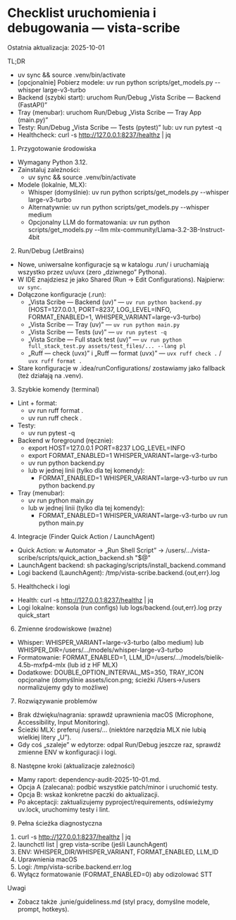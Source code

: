 # Checklist uruchomienia i debugowania — vista-scribe

Ostatnia aktualizacja: 2025-10-01

TL;DR
- uv sync && source .venv/bin/activate
- [opcjonalnie] Pobierz modele: uv run python scripts/get_models.py --whisper large-v3-turbo
- Backend (szybki start): uruchom Run/Debug „Vista Scribe — Backend (FastAPI)”
- Tray (menubar): uruchom Run/Debug „Vista Scribe — Tray App (main.py)”
- Testy: Run/Debug „Vista Scribe — Tests (pytest)” lub: uv run pytest -q
- Healthcheck: curl -s http://127.0.0.1:8237/healthz | jq

1. Przygotowanie środowiska
- Wymagany Python 3.12. 
- Zainstaluj zależności: 
  - uv sync && source .venv/bin/activate
- Modele (lokalnie, MLX):
  - Whisper (domyślnie): uv run python scripts/get_models.py --whisper large-v3-turbo
  - Alternatywnie: uv run python scripts/get_models.py --whisper medium
  - Opcjonalny LLM do formatowania: uv run python scripts/get_models.py --llm mlx-community/Llama-3.2-3B-Instruct-4bit

2. Run/Debug (JetBrains)
- Nowe, uniwersalne konfiguracje są w katalogu .run/ i uruchamiają wszystko przez uv/uvx (zero „dziwnego” Pythona).
- W IDE znajdziesz je jako Shared (Run → Edit Configurations). Najpierw: `uv sync`.
- Dołączone konfiguracje (.run):
  - „Vista Scribe — Backend (uv)” — `uv run python backend.py` (HOST=127.0.0.1, PORT=8237, LOG_LEVEL=INFO, FORMAT_ENABLED=1, WHISPER_VARIANT=large-v3-turbo)
  - „Vista Scribe — Tray (uv)” — `uv run python main.py`
  - „Vista Scribe — Tests (uv)” — `uv run pytest -q`
  - „Vista Scribe — Full stack test (uv)” — `uv run python full_stack_test.py assets/test_files/... --lang pl`
  - „Ruff — check (uvx)” i „Ruff — format (uvx)” — `uvx ruff check .` / `uvx ruff format .`
- Stare konfiguracje w .idea/runConfigurations/ zostawiamy jako fallback (też działają na .venv).

3. Szybkie komendy (terminal)
- Lint + format:
  - uv run ruff format .
  - uv run ruff check .
- Testy:
  - uv run pytest -q
- Backend w foreground (ręcznie):
  - export HOST=127.0.0.1 PORT=8237 LOG_LEVEL=INFO
  - export FORMAT_ENABLED=1 WHISPER_VARIANT=large-v3-turbo
  - uv run python backend.py
  - lub w jednej linii (tylko dla tej komendy):
    - FORMAT_ENABLED=1 WHISPER_VARIANT=large-v3-turbo uv run python backend.py
- Tray (menubar):
  - uv run python main.py
  - lub w jednej linii (tylko dla tej komendy):
    - FORMAT_ENABLED=1 WHISPER_VARIANT=large-v3-turbo uv run python main.py

4. Integracje (Finder Quick Action / LaunchAgent)
- Quick Action: w Automator → „Run Shell Script” → /users/.../vista-scribe/scripts/quick_action_backend.sh "$@"
- LaunchAgent backend: sh packaging/scripts/install_backend.command
- Logi backend (LaunchAgent): /tmp/vista-scribe.backend.{out,err}.log

5. Healthcheck i logi
- Health: curl -s http://127.0.0.1:8237/healthz | jq
- Logi lokalne: konsola (run configs) lub logs/backend.{out,err}.log przy quick_start

6. Zmienne środowiskowe (ważne)
- Whisper: WHISPER_VARIANT=large-v3-turbo (albo medium) lub WHISPER_DIR=/users/.../models/whisper-large-v3-turbo
- Formatowanie: FORMAT_ENABLED=1, LLM_ID=/users/.../models/bielik-4.5b-mxfp4-mlx (lub id z HF MLX)
- Dodatkowe: DOUBLE_OPTION_INTERVAL_MS=350, TRAY_ICON opcjonalne (domyślnie assets/icon.png; ścieżki /Users→/users normalizujemy gdy to możliwe)

7. Rozwiązywanie problemów
- Brak dźwięku/nagrania: sprawdź uprawnienia macOS (Microphone, Accessibility, Input Monitoring).
- Ścieżki MLX: preferuj /users/... (niektóre narzędzia MLX nie lubią wielkiej litery „U”).
- Gdy coś „szaleje” w edytorze: odpal Run/Debug jeszcze raz, sprawdź zmienne ENV w konfiguracji i logi.

8. Następne kroki (aktualizacje zależności)
- Mamy raport: dependency-audit-2025-10-01.md.
- Opcja A (zalecana): podbić wszystkie patch/minor i uruchomić testy.
- Opcja B: wskaż konkretne paczki do aktualizacji.
- Po akceptacji: zaktualizujemy pyproject/requirements, odświeżymy uv.lock, uruchomimy testy i lint.

9. Pełna ścieżka diagnostyczna
1) curl -s http://127.0.0.1:8237/healthz | jq
2) launchctl list | grep vista-scribe (jeśli LaunchAgent)
3) ENV: WHISPER_DIR/WHISPER_VARIANT, FORMAT_ENABLED, LLM_ID
4) Uprawnienia macOS
5) Logi: /tmp/vista-scribe.backend.err.log
6) Wyłącz formatowanie (FORMAT_ENABLED=0) aby odizolować STT

Uwagi
- Zobacz także .junie/guideliness.md (styl pracy, domyślne modele, prompt, hotkeys).